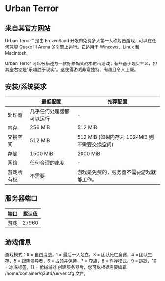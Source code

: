 # Urban Terror

## 来自其[官方网站](https://www.urbanterror.info/downloads/)

Urban Terror™ 是由 FrozenSand 开发的免费多人第一人称射击游戏，可以在任何兼容 Quake III Arena 的引擎上运行。它适用于 Windows、Linux 和 Macintosh。

Urban Terror 可以被描述为一款好莱坞式战术射击游戏；有些基于现实主义，但其座右铭是"乐趣胜于现实"。这使得游戏非常独特、有趣且令人上瘾。

## 安装/系统要求
|  | 最低配置 | 推荐配置 |
|---------|---------|---------|
| 处理器 | 几乎任何处理器都可以运行 | - |
| 内存 | 256 MiB | 512 MiB |
| 交换空间 | 512 MiB | 512 MiB (如果内存为 1024MiB 则不需要交换空间) |
| 存储 | 1500 MiB | 2000 MiB |
| 网络 | 任何合理的速度 | - |
| 游戏所有权 | 不需要 | 游戏是免费的，服务器不需要游戏就能工作。 |   

## 服务器端口

| 端口    | 默认值 |
|---------|---------|
| 游戏    | 27960   |


## 游戏信息
游戏模式：0 = 自由混战，1 = 最后一人站立，3 = 团队死亡竞赛，4 = 团队生存，5 = 跟随领导者，6 = 占领并保持，7 = 夺旗，8 = 炸弹模式，9 = 跳跃，10 = 冰冻标签，11 = 枪械游戏
创建服务器后，您可以根据需要编辑 /home/container/q3ut4/server.cfg 文件。 